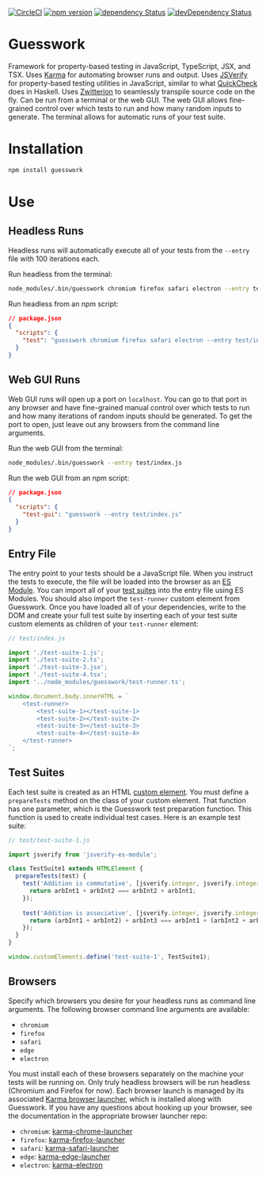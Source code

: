 [![CircleCI](https://circleci.com/gh/lastmjs/guesswork.svg?style=shield)](https://circleci.com/gh/lastmjs/guesswork) [![npm version](https://img.shields.io/npm/v/guesswork.svg?style=flat)](https://www.npmjs.com/package/guesswork) [![dependency Status](https://david-dm.org/lastmjs/guesswork/status.svg)](https://david-dm.org/lastmjs/guesswork) [![devDependency Status](https://david-dm.org/lastmjs/guesswork/dev-status.svg)](https://david-dm.org/lastmjs/guesswork?type=dev)

# Guesswork

Framework for property-based testing in JavaScript, TypeScript, JSX, and TSX. Uses [Karma](https://github.com/karma-runner/karma) for automating browser runs and output. Uses [JSVerify](https://github.com/jsverify/jsverify) for property-based testing utilities in JavaScript, similar to what [QuickCheck](https://github.com/nick8325/quickcheck) does in Haskell. Uses [Zwitterion](https://github.com/lastmjs/zwitterion) to seamlessly transpile source code on the fly. Can be run from a terminal or the web GUI. The web GUI allows fine-grained control over which tests to run and how many random inputs to generate. The terminal allows for automatic runs of your test suite.

# Installation

```bash
npm install guesswork
```

# Use

## Headless Runs

Headless runs will automatically execute all of your tests from the `--entry` file with 100 iterations each.

Run headless from the terminal:

```bash
node_modules/.bin/guesswork chromium firefox safari electron --entry test/index.js
```

Run headless from an npm script:

```json
// package.json
{
  "scripts": {
    "test": "guesswork chromium firefox safari electron --entry test/index.js"
  }
}
```

## Web GUI Runs

Web GUI runs will open up a port on `localhost`. You can go to that port in any browser and have fine-grained manual control over which tests to run and how many iterations of random inputs should be generated. To get the port to open, just leave out any browsers from the command line arguments.

Run the web GUI from the terminal:

```bash
node_modules/.bin/guesswork --entry test/index.js
```

Run the web GUI from an npm script:

```json
// package.json
{
  "scripts": {
    "test-gui": "guesswork --entry test/index.js"
  }
}
```

## Entry File

The entry point to your tests should be a JavaScript file. When you instruct the tests to execute, the file will be loaded into the browser as an [ES Module](https://hacks.mozilla.org/2018/03/es-modules-a-cartoon-deep-dive/). You can import all of your [test suites](#test-suites) into the entry file using ES Modules. You should also import the `test-runner` custom element from Guesswork. Once you have loaded all of your dependencies, write to the DOM and create your full test suite by inserting each of your test suite custom elements as children of your `test-runner` element:

```javascript
// test/index.js

import './test-suite-1.js';
import './test-suite-2.ts';
import './test-suite-3.jsx';
import './test-suite-4.tsx';
import '../node_modules/guesswork/test-runner.ts';

window.document.body.innerHTML = `
    <test-runner>
        <test-suite-1></test-suite-1>
        <test-suite-2></test-suite-2>
        <test-suite-3></test-suite-3>
        <test-suite-4></test-suite-4>
    </test-runner>
`;
```

## Test Suites

Each test suite is created as an HTML [custom element](https://developer.mozilla.org/en-US/docs/Web/Web_Components/Using_custom_elements). You must define a `prepareTests` method on the class of your custom element. That function has one parameter, which is the Guesswork test preparation function. This function is used to create individual test cases. Here is an example test suite:

```javascript
// test/test-suite-1.js

import jsverify from 'jsverify-es-module';

class TestSuite1 extends HTMLElement {
  prepareTests(test) {
    test('Addition is commutative', [jsverify.integer, jsverify.integer], (arbInt1, arbInt2) => {
      return arbInt1 + arbInt2 === arbInt2 + arbInt1;
    });
    
    test('Addition is associative', [jsverify.integer, jsverify.integer, jsverify.integer], (arbInt1, arbInt2, arbInt3) => {
      return (arbInt1 + arbInt2) + arbInt3 === arbInt1 + (arbInt2 + arbInt3);
    });
  }
}

window.customElements.define('test-suite-1', TestSuite1);
```

## Browsers

Specify which browsers you desire for your headless runs as command line arguments. The following browser command line arguments are available:

* `chromium`
* `firefox`
* `safari`
* `edge`
* `electron`

You must install each of these browsers separately on the machine your tests will be running on. Only truly headless browsers will be run headless (Chromium and Firefox for now). Each browser launch is managed by its associated [Karma browser launcher](http://karma-runner.github.io/2.0/config/browsers.html), which is installed along with Guesswork. If you have any questions about hooking up your browser, see the documentation in the appropriate browser launcher repo:

* `chromium`: [karma-chrome-launcher](https://github.com/karma-runner/karma-chrome-launcher)
* `firefox`: [karma-firefox-launcher](https://github.com/karma-runner/karma-firefox-launcher)
* `safari`: [karma-safari-launcher](https://github.com/karma-runner/karma-safari-launcher)
* `edge`: [karma-edge-launcher](https://github.com/karma-runner/karma-edge-launcher)
* `electron`: [karma-electron](https://github.com/twolfson/karma-electron)
